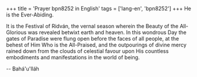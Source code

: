 +++
title = 'Prayer bpn8252 in English'
tags = ['lang-en', 'bpn8252']
+++
He is the Ever-Abiding.

It is the Festival of Ridván, the vernal season wherein the Beauty of the All-Glorious was revealed betwixt earth and heaven. In this wondrous Day the gates of Paradise were flung open before the faces of all people, at the behest of Him Who is the All-Praised, and the outpourings of divine mercy rained down from the clouds of celestial favour upon His countless embodiments and manifestations in the world of being.

-- Bahá'u'lláh
